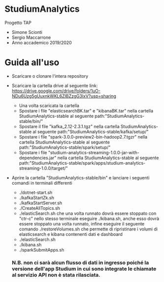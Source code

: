 # StudiumAnalytics
Progetto TAP
* Simone Scionti
* Sergio Maccarrone
* Anno accademico 2019/2020

# Guida all'uso
- Scaricare o clonare l'intera repository
- Scaricare la cartella drive al seguente link: https://drive.google.com/drive/folders/1uO-NDu6Uzg5gUuxnkWKL6ZIBZzgG3lxV?usp=sharing
  - Una volta scaricata la cartella
  - Spostare i file "elasticsearchBK.tar" e "kibanaBK.tar" nella cartella StudiumAnalytics-stable al seguente path:"StudiumAnalytics-stable/bin/"
  - Spostare il file "kafka_2.12-2.3.1.tgz" nella cartella StudiumAnalytics-stable al seguente path:"StudiumAnalytics-stable/kafka/setup/"
  - Spostare i file "spark-3.0.0-preview2-bin-hadoop2.7.tgzr" nella cartella StudiumAnalytics-stable al seguente path:"StudiumAnalytics-stable/spark/setup/"
  - Spostare i file "studium-analytics-streaming-1.0.0-jar-with-dependencies.jar" nella cartella StudiumAnalytics-stable al seguente path:"StudiumAnalytics-stable/spark/apps/studium-analytics-streaming-1.0.0/target/"
- Aprire la cartella "StudiumAnalytics-stable/bin" e lanciare i seguenti comandi in terminali differenti
  - ./dotnet-start.sh
  - ./kafkaStartZk.sh
  - ./kafkaStartServer.sh
  - ./CreateAllTopics.sh
  - ./elasticSearch.sh che una volta runnato dovrà essere stoppato con "ctr-c" nello stesso terminale eseguire ./kibana.sh, anche esso dovrà essere stoppato una volta runnato, infine eseguire il seguente comando ./restoreVolumes.sh che permette di ripristinare i volumi di elasticsearch e kibana contenenti dati e dashboard
  - ./elasticSearch.sh
  - ./kibana.sh
  - ./sparkSubmitApps.sh
  
  ### N.B. non ci sarà alcun flusso di dati in ingresso poiché la versione dell'app Studium in cui sono integrate le chiamate al servizio API non è stata rilasciata.
  
  
